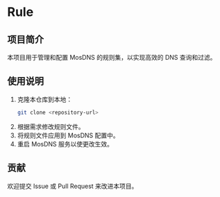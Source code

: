 # Rule

## 项目简介
本项目用于管理和配置 MosDNS 的规则集，以实现高效的 DNS 查询和过滤。

## 使用说明
1. 克隆本仓库到本地：
   ```bash
   git clone <repository-url>
   ```
2. 根据需求修改规则文件。
3. 将规则文件应用到 MosDNS 配置中。
4. 重启 MosDNS 服务以使更改生效。

## 贡献
欢迎提交 Issue 或 Pull Request 来改进本项目。